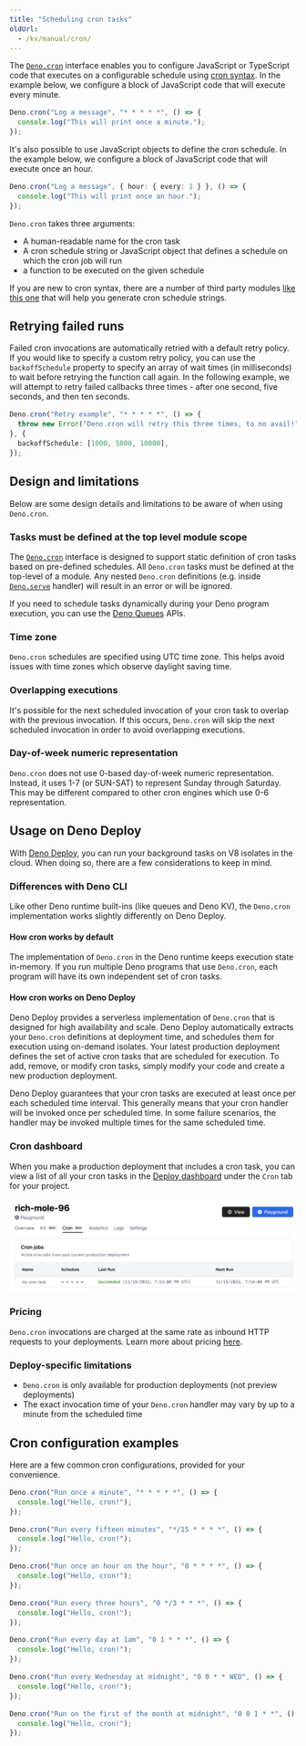 ```yaml
---
title: "Scheduling cron tasks"
oldUrl:
  - /kv/manual/cron/
---
```


<deno-admonition></deno-admonition>

The [`Deno.cron`](https://docs.deno.com/api/deno/~/Deno.cron) interface enables
you to configure JavaScript or TypeScript code that executes on a configurable
schedule using [cron syntax](https://en.wikipedia.org/wiki/Cron). In the example
below, we configure a block of JavaScript code that will execute every minute.

```ts
Deno.cron("Log a message", "* * * * *", () => {
  console.log("This will print once a minute.");
});
```

It's also possible to use JavaScript objects to define the cron schedule. In the
example below, we configure a block of JavaScript code that will execute once an
hour.

```ts
Deno.cron("Log a message", { hour: { every: 1 } }, () => {
  console.log("This will print once an hour.");
});
```

`Deno.cron` takes three arguments:

- A human-readable name for the cron task
- A cron schedule string or JavaScript object that defines a schedule on which
  the cron job will run
- a function to be executed on the given schedule

If you are new to cron syntax, there are a number of third party modules
[like this one](https://www.npmjs.com/package/cron-time-generator) that will
help you generate cron schedule strings.

## Retrying failed runs

Failed cron invocations are automatically retried with a default retry policy.
If you would like to specify a custom retry policy, you can use the
`backoffSchedule` property to specify an array of wait times (in milliseconds)
to wait before retrying the function call again. In the following example, we
will attempt to retry failed callbacks three times - after one second, five
seconds, and then ten seconds.

```ts
Deno.cron("Retry example", "* * * * *", () => {
  throw new Error("Deno.cron will retry this three times, to no avail!");
}, {
  backoffSchedule: [1000, 5000, 10000],
});
```

## Design and limitations

Below are some design details and limitations to be aware of when using
`Deno.cron`.

### Tasks must be defined at the top level module scope

The [`Deno.cron`](https://docs.deno.com/api/deno/~/Deno.cron) interface is
designed to support static definition of cron tasks based on pre-defined
schedules. All `Deno.cron` tasks must be defined at the top-level of a module.
Any nested `Deno.cron` definitions (e.g. inside
[`Deno.serve`](https://docs.deno.com/api/deno/~/Deno.serve) handler) will result
in an error or will be ignored.

If you need to schedule tasks dynamically during your Deno program execution,
you can use the [Deno Queues](./queue_overview) APIs.

### Time zone

`Deno.cron` schedules are specified using UTC time zone. This helps avoid issues
with time zones which observe daylight saving time.

### Overlapping executions

It's possible for the next scheduled invocation of your cron task to overlap
with the previous invocation. If this occurs, `Deno.cron` will skip the next
scheduled invocation in order to avoid overlapping executions.

### Day-of-week numeric representation

`Deno.cron` does not use 0-based day-of-week numeric representation. Instead, it
uses 1-7 (or SUN-SAT) to represent Sunday through Saturday. This may be
different compared to other cron engines which use 0-6 representation.

## Usage on Deno Deploy

With [Deno Deploy](https://deno.com/deploy), you can run your background tasks
on V8 isolates in the cloud. When doing so, there are a few considerations to
keep in mind.

### Differences with Deno CLI

Like other Deno runtime built-ins (like queues and Deno KV), the `Deno.cron`
implementation works slightly differently on Deno Deploy.

#### How cron works by default

The implementation of `Deno.cron` in the Deno runtime keeps execution state
in-memory. If you run multiple Deno programs that use `Deno.cron`, each program
will have its own independent set of cron tasks.

#### How cron works on Deno Deploy

Deno Deploy provides a serverless implementation of `Deno.cron` that is designed
for high availability and scale. Deno Deploy automatically extracts your
`Deno.cron` definitions at deployment time, and schedules them for execution
using on-demand isolates. Your latest production deployment defines the set of
active cron tasks that are scheduled for execution. To add, remove, or modify
cron tasks, simply modify your code and create a new production deployment.

Deno Deploy guarantees that your cron tasks are executed at least once per each
scheduled time interval. This generally means that your cron handler will be
invoked once per scheduled time. In some failure scenarios, the handler may be
invoked multiple times for the same scheduled time.

### Cron dashboard

When you make a production deployment that includes a cron task, you can view a
list of all your cron tasks in the
[Deploy dashboard](https://dash.deno.com/projects) under the `Cron` tab for your
project.

![a listing of cron tasks in the Deno dashboard](./images/cron-tasks.png)

### Pricing

`Deno.cron` invocations are charged at the same rate as inbound HTTP requests to
your deployments. Learn more about pricing
[here](https://deno.com/deploy/pricing).

### Deploy-specific limitations

- `Deno.cron` is only available for production deployments (not preview
  deployments)
- The exact invocation time of your `Deno.cron` handler may vary by up to a
  minute from the scheduled time

## Cron configuration examples

Here are a few common cron configurations, provided for your convenience.

```ts title="Run once a minute"
Deno.cron("Run once a minute", "* * * * *", () => {
  console.log("Hello, cron!");
});
```

```ts title="Run every fifteen minutes"
Deno.cron("Run every fifteen minutes", "*/15 * * * *", () => {
  console.log("Hello, cron!");
});
```

```ts title="Run once an hour on the hour"
Deno.cron("Run once an hour on the hour", "0 * * * *", () => {
  console.log("Hello, cron!");
});
```

```ts title="Run every three hours"
Deno.cron("Run every three hours", "0 */3 * * *", () => {
  console.log("Hello, cron!");
});
```

```ts title="Run every day at 1am"
Deno.cron("Run every day at 1am", "0 1 * * *", () => {
  console.log("Hello, cron!");
});
```

```ts title="Run every Wednesday at midnight"
Deno.cron("Run every Wednesday at midnight", "0 0 * * WED", () => {
  console.log("Hello, cron!");
});
```

```ts title="Run on the first of the month at midnight"
Deno.cron("Run on the first of the month at midnight", "0 0 1 * *", () => {
  console.log("Hello, cron!");
});
```
